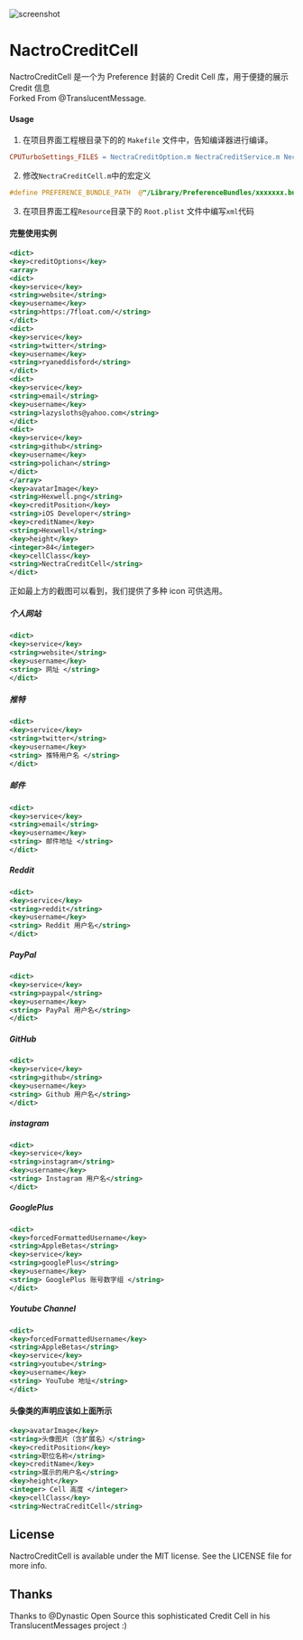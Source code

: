 <p >
  <img src="https://raw.githubusercontent.com/nectra/NectraCreditCell/master/Screenshots/1.JPG" alt="screenshot" title="screenshot">
</p>

# NactroCreditCell
NactroCreditCell 是一个为 Preference 封装的 Credit Cell 库，用于便捷的展示 Credit 信息
</br>
Forked From @TranslucentMessage.

#### Usage
1. 在项目界面工程根目录下的的 `Makefile` 文件中，告知编译器进行编译。
```makefile
CPUTurboSettings_FILES = NectraCreditOption.m NectraCreditService.m NectraCreditCell.m
```
2. 修改`NectraCreditCell.m`中的宏定义
```objective-c
#define PREFERENCE_BUNDLE_PATH  @"/Library/PreferenceBundles/xxxxxxx.bundle"
```
3. 在项目界面工程`Resource`目录下的 `Root.plist` 文件中编写`xml`代码

#### 完整使用实例
```xml
<dict>
<key>creditOptions</key>
<array>
<dict>
<key>service</key>
<string>website</string>
<key>username</key>
<string>https:/7float.com/</string>
</dict>
<dict>
<key>service</key>
<string>twitter</string>
<key>username</key>
<string>ryaneddisford</string>
</dict>
<dict>
<key>service</key>
<string>email</string>
<key>username</key>
<string>lazysloths@yahoo.com</string>
</dict>
<dict>
<key>service</key>
<string>github</string>
<key>username</key>
<string>polichan</string>
</dict>
</array>
<key>avatarImage</key>
<string>Hexwell.png</string>
<key>creditPosition</key>
<string>iOS Developer</string>
<key>creditName</key>
<string>Hexwell</string>
<key>height</key>
<integer>84</integer>
<key>cellClass</key>
<string>NectraCreditCell</string>
</dict>
```
正如最上方的截图可以看到，我们提供了多种 icon 可供选用。
##### 个人网站
```xml
<dict>
<key>service</key>
<string>website</string>
<key>username</key>
<string> 网址 </string>
</dict>
```
##### 推特
```xml
<dict>
<key>service</key>
<string>twitter</string>
<key>username</key>
<string> 推特用户名 </string>
</dict>
```
##### 邮件
```xml
<dict>
<key>service</key>
<string>email</string>
<key>username</key>
<string> 邮件地址 </string>
</dict>
```
##### Reddit
```xml
<dict>
<key>service</key>
<string>reddit</string>
<key>username</key>
<string> Reddit 用户名</string>
</dict>
```
##### PayPal
```xml
<dict>
<key>service</key>
<string>paypal</string>
<key>username</key>
<string> PayPal 用户名</string>
</dict>
```
##### GitHub
```xml
<dict>
<key>service</key>
<string>github</string>
<key>username</key>
<string> Github 用户名</string>
</dict>
```
##### instagram 
```xml
<dict>
<key>service</key>
<string>instagram</string>
<key>username</key>
<string> Instagram 用户名</string>
</dict>
```
##### GooglePlus
```xml
<dict>
<key>forcedFormattedUsername</key>
<string>AppleBetas</string>
<key>service</key>
<string>googlePlus</string>
<key>username</key>
<string> GooglePlus 账号数字组 </string>
</dict>
```
##### Youtube Channel
```xml
<dict>
<key>forcedFormattedUsername</key>
<string>AppleBetas</string>
<key>service</key>
<string>youtube</string>
<key>username</key>
<string> YouTube 地址</string>
</dict>
```

#### 头像类的声明应该如上面所示
```xml
<key>avatarImage</key>
<string>头像图片（含扩展名）</string>
<key>creditPosition</key>
<string>职位名称</string>
<key>creditName</key>
<string>展示的用户名</string>
<key>height</key>
<integer> Cell 高度 </integer>
<key>cellClass</key>
<string>NectraCreditCell</string>
```

## License
NactroCreditCell is available under the MIT license. See the LICENSE file for more info.

## Thanks
Thanks to @Dynastic Open Source this sophisticated Credit Cell in his TranslucentMessages project :)

